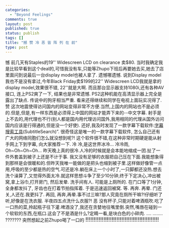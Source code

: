 ```yaml
--- 
categories: 
  - "Beyond Feelings"
comments: true
layout: post
published: true
status: publish
tags: []
title: "撼 赞 冷 恶 皆 阵 列 在 前"
type: post
---
```

<div id="msgcns!5F971C000415D85F!582" class="bvMsg">憾
前几天有Staples的19'' Widescreen LCD on clearance 卖$80. 当时我确定我是比较早看到这个deal的,可惜我没有车,只能等Zhupo下班后再要她去买,她去了店里面问到说最后一台display model也被人拿了. 遗憾哪遗憾. 说到Display model我也不是没有拿过,今年Black Friday卖$199的22'' Widescreen LCD我就是拿的display model,效果很不错, 22''就是大啊. 而且那台显示器支持1080i,还有各种AV接口, 连上PS2爽了一下, 结果也是非常遗憾. PS2这种机能在高清显示器上完全是露出了缺点. 传说中的狗牙相当严重. 看来还得继续和同学在电视上面玩实况得了.
赞
这次地震使得访问国内的网站变得非常不方便.当然,上国内的网站也不是必须的.但是,但是,有一样东西是必须得上中国的网站才能弄下来的--中文字幕. 射手是上不去的,用代理也不行(别人都是国内用代理访问国外,我用相同的代理从国外访问国内应该是行得通的,但是没一个好使). 还好,我及时发现了一款字幕下载软件:<a href="http://redlegend.51.net/">字幕搜索工具</a>(SubtitleSearch)”. 很奇怪这是唯一的一款字幕下载软件, 怎么自己还有广大的网络同胞们怎么就没想到呢?! 这个软件很不错,在这种非常时期硬是能从射手网上下到字幕, 向大家推荐一下.
冷
冷,是这世界冰冷...
冷冷雨, Oh~Oh~Oh~Oh...
昨天晚上真的很冷.人冷的时候就是会本能地缩成一团.扯了一件外套盖到被子上还是不计于事. 我又没有足够的衣服把自己压在下面.我能想象得到那样是会很暖和的.但昨天我唯一能做的是把头也缩到被子里.这样做好像管一点用,呼吸的至少都是热的空气.可还是冷.躺在床上一个小时了,一只脚都还没热.想去洗个澡算了,又觉得外面太冷.就这样思想斗争了至少10分钟,终于下定决心,冲出被窝,拿上浴巾,打开房门, 然后发晕. 洗手间有人. 可能是上厕所的. 在门口等了1分钟, 全身都发抖了, 牙齿也在打着节拍指挥着. 于是迅速返回被窝. 等. 再奔. 再晕. 门还关,人还在.我更抖了. 再回, 再奔,再晕.事不过三嘛?那人究竟在厕所干嘛?!仔细听了听,好像是在洗衣服. 半夜四五点洗什么衣服?!
恶
没有杯子,只能对着啤酒瓶吹.吃了一口热的菜,拎起瓶子往下灌.啤酒没了,我还在贪婪地往嘴里倒.突然,嘴唇在碰到一个软软的东西,在瓶口.这会了不是酒是什么?定睛一看,是块白色的小碎肉.
....
........
???????
突然想起之前Zhupo喝了一口的
<font size="4">!!!!!!!!!!!!!!!!!!!!!!!!!!!!!!!!!!!!!!!!!!!!!</font>
</div>
